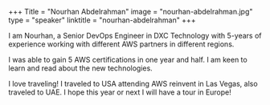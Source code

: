 +++
Title = "Nourhan Abdelrahman" 
image = "nourhan-abdelrahman.jpg" 
type = "speaker" 
linktitle = "nourhan-abdelrahman" 
+++

I am Nourhan, a Senior DevOps Engineer in DXC Technology with 5-years of experience working with different AWS partners in different regions. 

I was able to gain 5 AWS certifications in one year and half. I am keen to learn and read about the new technologies.

I love traveling! I traveled to USA attending AWS reinvent in Las Vegas, also traveled to UAE. I hope this year or next I will have a tour in Europe!
